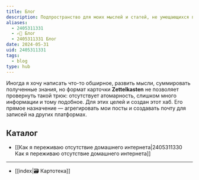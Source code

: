 ```yaml
---
title: Блог
description: Подпространство для моих мыслей и статей, не умещающихся по размеру в формат карточки
aliases:
  - 2405311331
  - ✍🏼 Блог
  - 2405311331 Блог
date: 2024-05-31
uid: 2405311331
tags:
  - blog
type: hub
---
```


Иногда я хочу написать что-то обширное, развить мысли, суммировать полученные знания, но формат карточки **Zettelkasten** не позволяет провернуть такой трюк: отсутствует атомарность, слишком много информации и тому подобное. Для этих целей и создан этот хаб. Его прямое назначение — агрегировать мои посты и создавать почту для записей на других платформах.

## Каталог

- [[Как я переживаю отсутствие домашнего интернета|2405311330 Как я переживаю отсутствие домашнего интернета]]

---

- [[index|🗃️ Картотека]]
